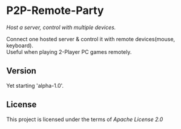 # P2P-Remote-Party
*Host a server, control with multiple devices.*

Connect one hosted server & control it with remote devices(mouse, keyboard).  
Useful when playing 2-Player PC games remotely.

Version
---
Yet starting 'alpha-1.0'.

License
---
This project is licensed under the terms of *Apache License 2.0*
